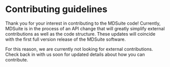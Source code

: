 # Contributing guidelines

Thank you for your interest in contributing to the MDSuite code!
Currently, MDSuite is in the process of an API change that will greatly simplify 
external contributions as well as the code structure.
These updates will coincide with the first full version release of the MDSuite software.

For this reason, we are currently not looking for external contributions. 
Check back in with us soon for updated details about how you can contribute.
